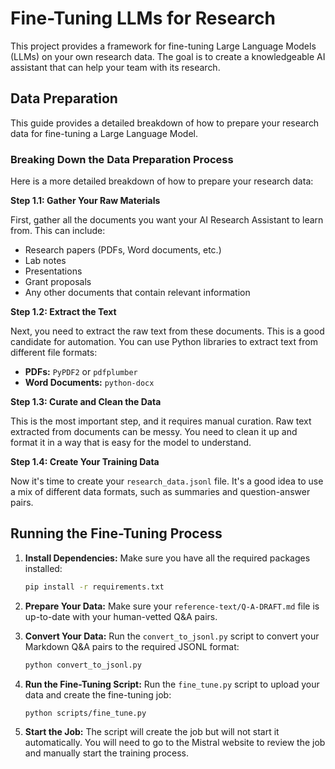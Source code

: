 # Fine-Tuning LLMs for Research

This project provides a framework for fine-tuning Large Language Models (LLMs) on your own research data. The goal is to create a knowledgeable AI assistant that can help your team with its research.

## Data Preparation

This guide provides a detailed breakdown of how to prepare your research data for fine-tuning a Large Language Model.

### Breaking Down the Data Preparation Process

Here is a more detailed breakdown of how to prepare your research data:

**Step 1.1: Gather Your Raw Materials**

First, gather all the documents you want your AI Research Assistant to learn from. This can include:

*   Research papers (PDFs, Word documents, etc.)
*   Lab notes
*   Presentations
*   Grant proposals
*   Any other documents that contain relevant information

**Step 1.2: Extract the Text**

Next, you need to extract the raw text from these documents. This is a good candidate for automation. You can use Python libraries to extract text from different file formats:

*   **PDFs:** `PyPDF2` or `pdfplumber`
*   **Word Documents:** `python-docx`

**Step 1.3: Curate and Clean the Data**

This is the most important step, and it requires manual curation. Raw text extracted from documents can be messy. You need to clean it up and format it in a way that is easy for the model to understand.

**Step 1.4: Create Your Training Data**

Now it's time to create your `research_data.jsonl` file. It's a good idea to use a mix of different data formats, such as summaries and question-answer pairs.

## Running the Fine-Tuning Process

1.  **Install Dependencies:** Make sure you have all the required packages installed:

    ```bash
    pip install -r requirements.txt
    ```

2.  **Prepare Your Data:** Make sure your `reference-text/Q-A-DRAFT.md` file is up-to-date with your human-vetted Q&A pairs.

3.  **Convert Your Data:** Run the `convert_to_jsonl.py` script to convert your Markdown Q&A pairs to the required JSONL format:

    ```bash
    python convert_to_jsonl.py
    ```

4.  **Run the Fine-Tuning Script:** Run the `fine_tune.py` script to upload your data and create the fine-tuning job:

    ```bash
    python scripts/fine_tune.py
    ```

5.  **Start the Job:** The script will create the job but will not start it automatically. You will need to go to the Mistral website to review the job and manually start the training process.

